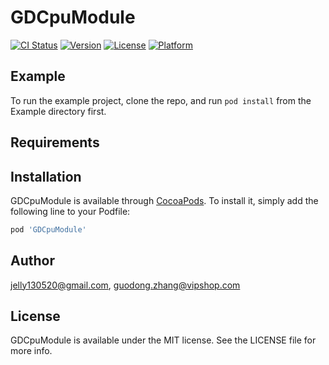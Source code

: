 # GDCpuModule

[![CI Status](https://img.shields.io/travis/jelly130520@gmail.com/GDCpuModule.svg?style=flat)](https://travis-ci.org/jelly130520@gmail.com/GDCpuModule)
[![Version](https://img.shields.io/cocoapods/v/GDCpuModule.svg?style=flat)](https://cocoapods.org/pods/GDCpuModule)
[![License](https://img.shields.io/cocoapods/l/GDCpuModule.svg?style=flat)](https://cocoapods.org/pods/GDCpuModule)
[![Platform](https://img.shields.io/cocoapods/p/GDCpuModule.svg?style=flat)](https://cocoapods.org/pods/GDCpuModule)

## Example

To run the example project, clone the repo, and run `pod install` from the Example directory first.

## Requirements

## Installation

GDCpuModule is available through [CocoaPods](https://cocoapods.org). To install
it, simply add the following line to your Podfile:

```ruby
pod 'GDCpuModule'
```

## Author

jelly130520@gmail.com, guodong.zhang@vipshop.com

## License

GDCpuModule is available under the MIT license. See the LICENSE file for more info.
